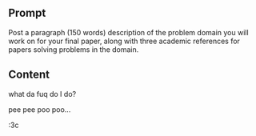 ## Prompt

Post a paragraph (150 words) description of the problem domain you will work on for your final paper, along with three academic references for papers solving problems in the domain.  

## Content

what da fuq do I do?

pee pee poo poo...

:3c

